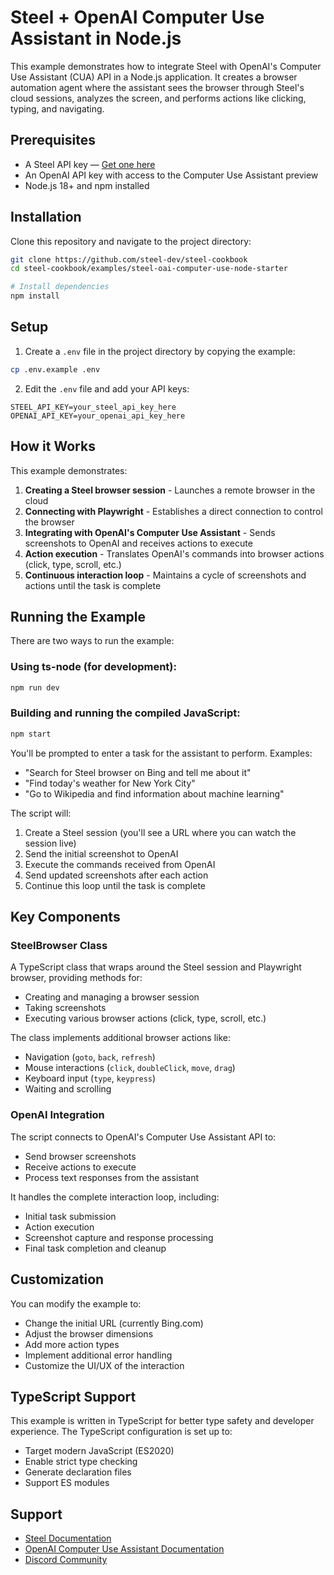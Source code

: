 # Steel + OpenAI Computer Use Assistant in Node.js

This example demonstrates how to integrate Steel with OpenAI's Computer Use Assistant (CUA) API in a Node.js application. It creates a browser automation agent where the assistant sees the browser through Steel's cloud sessions, analyzes the screen, and performs actions like clicking, typing, and navigating.

## Prerequisites

- A Steel API key — [Get one here](https://app.steel.dev/settings/api-keys)
- An OpenAI API key with access to the Computer Use Assistant preview
- Node.js 18+ and npm installed

## Installation

Clone this repository and navigate to the project directory:

```bash
git clone https://github.com/steel-dev/steel-cookbook
cd steel-cookbook/examples/steel-oai-computer-use-node-starter

# Install dependencies
npm install
```

## Setup

1. Create a `.env` file in the project directory by copying the example:

```bash
cp .env.example .env
```

2. Edit the `.env` file and add your API keys:

```
STEEL_API_KEY=your_steel_api_key_here
OPENAI_API_KEY=your_openai_api_key_here
```

## How it Works

This example demonstrates:

1. **Creating a Steel browser session** - Launches a remote browser in the cloud
2. **Connecting with Playwright** - Establishes a direct connection to control the browser
3. **Integrating with OpenAI's Computer Use Assistant** - Sends screenshots to OpenAI and receives actions to execute
4. **Action execution** - Translates OpenAI's commands into browser actions (click, type, scroll, etc.)
5. **Continuous interaction loop** - Maintains a cycle of screenshots and actions until the task is complete

## Running the Example

There are two ways to run the example:

### Using ts-node (for development):

```bash
npm run dev
```

### Building and running the compiled JavaScript:

```bash
npm start
```

You'll be prompted to enter a task for the assistant to perform. Examples:

- "Search for Steel browser on Bing and tell me about it"
- "Find today's weather for New York City"
- "Go to Wikipedia and find information about machine learning"

The script will:

1. Create a Steel session (you'll see a URL where you can watch the session live)
2. Send the initial screenshot to OpenAI
3. Execute the commands received from OpenAI
4. Send updated screenshots after each action
5. Continue this loop until the task is complete

## Key Components

### SteelBrowser Class

A TypeScript class that wraps around the Steel session and Playwright browser, providing methods for:

- Creating and managing a browser session
- Taking screenshots
- Executing various browser actions (click, type, scroll, etc.)

The class implements additional browser actions like:

- Navigation (`goto`, `back`, `refresh`)
- Mouse interactions (`click`, `doubleClick`, `move`, `drag`)
- Keyboard input (`type`, `keypress`)
- Waiting and scrolling

### OpenAI Integration

The script connects to OpenAI's Computer Use Assistant API to:

- Send browser screenshots
- Receive actions to execute
- Process text responses from the assistant

It handles the complete interaction loop, including:

- Initial task submission
- Action execution
- Screenshot capture and response processing
- Final task completion and cleanup

## Customization

You can modify the example to:

- Change the initial URL (currently Bing.com)
- Adjust the browser dimensions
- Add more action types
- Implement additional error handling
- Customize the UI/UX of the interaction

## TypeScript Support

This example is written in TypeScript for better type safety and developer experience. The TypeScript configuration is set up to:

- Target modern JavaScript (ES2020)
- Enable strict type checking
- Generate declaration files
- Support ES modules

## Support

- [Steel Documentation](https://docs.steel.dev)
- [OpenAI Computer Use Assistant Documentation](https://platform.openai.com/docs/guides/computer-use)
- [Discord Community](https://discord.gg/steel-dev)
